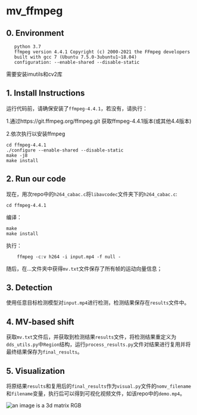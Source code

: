 # mv_ffmpeg

## 0. Environment

```OS ubuntu~18.04
   python 3.7
   ffmpeg version 4.4.1 Copyright (c) 2000-2021 the FFmpeg developers
   built with gcc 7 (Ubuntu 7.5.0-3ubuntu1~18.04)
   configuration: --enable-shared --disable-static

```
需要安装imutils和cv2库
## 1. Install Instructions

运行代码前，请确保安装了```ffmpeg-4.4.1```，若没有，请执行：

1.通过https://git.ffmpeg.org/ffmpeg.git  获取ffmpeg-4.4.1版本(或其他4.4版本)

2.依次执行以安装ffmpeg

   ```
   cd ffmpeg-4.4.1
   ./configure --enable-shared --disable-static
   make -j8
   make install
   ```   


## 2. Run our code

现在，用次repo中的```h264_cabac.c```将```libavcodec```文件夹下的```h264_cabac.c```:

```cd ffmpeg-4.4.1```

编译：

```
make
make install
```

执行：

```
    ffmpeg -c:v h264 -i input.mp4 -f null - 
```

随后，在...文件夹中获得```mv.txt```文件保存了所有帧的运动向量信息；

## 3. Detection

使用任意目标检测模型对```input.mp4```进行检测，检测结果保存在```results```文件中。

## 4. MV-based shift

获取```mv.txt```文件后，并获取到检测结果```results```文件，将检测结果重定义为```dds_utils.py```中```Region```结构，运行```process_results.py```文件对结果进行复用并将最终结果保存为```final_results```。

## 5. Visualization

将原结果```results```和复用后的```final_results```作为```visual.py```文件的```nomv_filename```和```filename```变量，执行后可以得到可视化视频文件，如该repo中的```demo.mp4```。

![an image is a 3d matrix RGB](/i/image_3d_matrix_rgb.png "An image is a 3D matrix")

